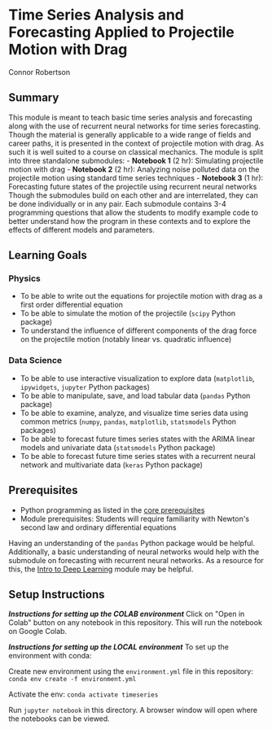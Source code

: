 # Time Series Analysis and Forecasting Applied to Projectile Motion with Drag
Connor Robertson

## Summary
This module is meant to teach basic time series analysis and forecasting along with the use of recurrent neural networks for time series forecasting. 
Though the material is generally applicable to a wide range of fields and career paths, it is presented in the context of projectile motion with drag. 
As such it is well suited to a course on classical mechanics. The module is split into three standalone submodules:
    - **Notebook 1** (2 hr): Simulating projectile motion with drag
    - **Notebook 2** (2 hr): Analyzing noise polluted data on the projectile motion using standard time series techniques
    - **Notebook 3** (1 hr): Forecasting future states of the projectile using recurrent neural networks
Though the submodules build on each other and are interrelated, they can be done individually or in any pair.
Each submodule contains 3-4 programming questions that allow the students to modify example code to better understand how the program in these contexts and to explore the effects of different models and parameters.
 
<!-- ![Time evolution for a 1D Quantum Harmonic Oscillator](res/plots/waveform/psi_1_3/animation.gif) -->
## Learning Goals

### Physics
- To be able to write out the equations for projectile motion with drag as a first order differential equation
- To be able to simulate the motion of the projectile (`scipy` Python package)
- To understand the influence of different components of the drag force on the projectile motion (notably linear vs. quadratic influence)

### Data Science
- To be able to use interactive visualization to explore data (`matplotlib`, `ipywidgets`, `jupyter` Python packages)
- To be able to manipulate, save, and load tabular data (`pandas` Python package)
- To be able to examine, analyze, and visualize time series data using common metrics (`numpy`, `pandas`, `matplotlib`, `statsmodels` Python packages)
- To be able to forecast future times series states with the ARIMA linear models and univariate data (`statsmodels` Python package)
- To be able to forecast future time series states with a recurrent neural network and multivariate data (`keras` Python package)

## Prerequisites
- Python programming as listed in the [core prerequisites](https://github.com/GDS-Education-Community-of-Practice/DSECOP/wiki/Core-prerequisites)
- Module prerequisites: Students will require familiarity with Newton's second law and ordinary differential equations

Having an understanding of the `pandas` Python package would be helpful.
Additionally, a basic understanding of neural networks would help with the submodule on forecasting with recurrent neural networks.
As a resource for this, the [Intro to Deep Learning](https://github.com/GDS-Education-Community-of-Practice/DSECOP/tree/main/Intro_to_Deep_Learning) module may be helpful.

## Setup Instructions
	
***Instructions for setting up the COLAB environment***
Click on "Open in Colab" button on any notebook in this repository.
This will run the notebook on Google Colab.

***Instructions for setting up the LOCAL environment***
To set up the environment with conda:

Create new environment using the `environment.yml` file in this repository:
`conda env create -f environment.yml`

Activate the env:
`conda activate timeseries`

Run `jupyter notebook` in this directory. A browser window will open where the notebooks can be viewed.
